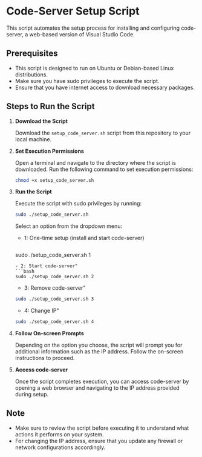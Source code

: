 # Code-Server Setup Script

This script automates the setup process for installing and configuring code-server, a web-based version of Visual Studio Code.

## Prerequisites

- This script is designed to run on Ubuntu or Debian-based Linux distributions.
- Make sure you have sudo privileges to execute the script.
- Ensure that you have internet access to download necessary packages.

## Steps to Run the Script

1. **Download the Script**

    Download the `setup_code_server.sh` script from this repository to your local machine.

2. **Set Execution Permissions**

    Open a terminal and navigate to the directory where the script is downloaded. Run the following command to set execution permissions:

    ```bash
    chmod +x setup_code_server.sh
    ```

3. **Run the Script**

    Execute the script with sudo privileges by running:

    ```bash
    sudo ./setup_code_server.sh
    ```

    Select an option from the dropdown menu:

    
   - 1: One-time setup (install and start code-server)
     ```bash
    sudo ./setup_code_server.sh 1
    ```
   - 2: Start code-server"
    ```bash
    sudo ./setup_code_server.sh 2
    ```
   - 3: Remove code-server"
    ```bash
    sudo ./setup_code_server.sh 3
    ```
   - 4: Change IP"
    ```bash
    sudo ./setup_code_server.sh 4
    ```

4. **Follow On-screen Prompts**

    Depending on the option you choose, the script will prompt you for additional information such as the IP address. Follow the on-screen instructions to proceed.

5. **Access code-server**

    Once the script completes execution, you can access code-server by opening a web browser and navigating to the IP address provided during setup.

## Note

- Make sure to review the script before executing it to understand what actions it performs on your system.
- For changing the IP address, ensure that you update any firewall or network configurations accordingly.

